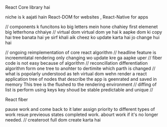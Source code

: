 React Core library hai 

niche is k aajati hain 
React-DOM  for websites , React-Native for apps 

// components k funcitons ko big letters mein hone chahiey first elemenet big letterhona chhaiye 
// 
 virtual dom 
 virtual dom ye hai k aapke dom ki copy hai 
 tree banata hai ye 
sirf khali aik cheez ko update karta hai jo change hui hai 

// ongoing reimplementation of core react algorithm 
// headline feature is increemntatal rendering 
only changing  wo update kre ga aapke uper 
// fiber code is not easy because of algorithm 
// reconcillation 
differentiation algorithm form one tree to anohter to dertimite which parth is changed 
// what is popolarly understood as teh virtual dom 
wehn render a react application tree of nodes that describe the app is geenrated and saved in memory
This tree is the flushed to the rendering environment 
// diffing of list is perform using keys key shoud be stable predictable and unique 
// 

React fiber
 
pause work and come back to it later
assign priority  to different types of work 
resue previeous states completed work.
abourt work if it's no longer needed.
 // createroot 
 full dom create karta hai 


